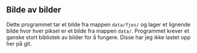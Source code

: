 ## Bilde av bilder
Dette programmet tar et bilde fra mappen `data/fjes/` og lager et lignende bilde hvor hver piksel er et bilde fra mappen `data/`. Programmet krever et ganske stort bibliotek av bilder for å fungere. Disse har jeg ikke lastet opp her på git. 